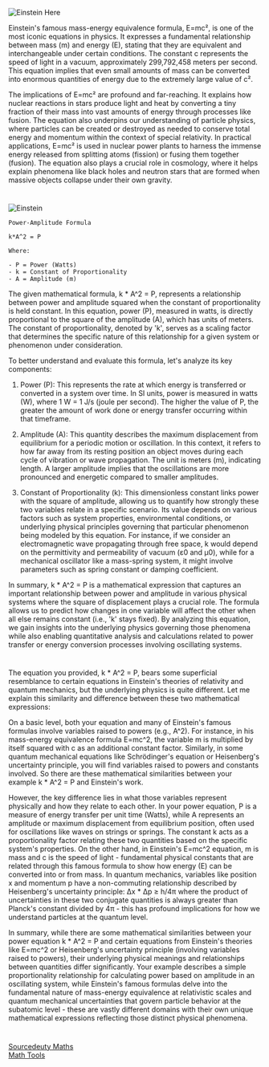 ![Einstein Here](https://github.com/user-attachments/assets/ec6ba184-5d4e-41a3-8873-dbf57705afa1)

Einstein's famous mass-energy equivalence formula, E=mc², is one of the most iconic equations in physics. It expresses a fundamental relationship between mass (m) and energy (E), stating that they are equivalent and interchangeable under certain conditions. The constant c represents the speed of light in a vacuum, approximately 299,792,458 meters per second. This equation implies that even small amounts of mass can be converted into enormous quantities of energy due to the extremely large value of c².

The implications of E=mc² are profound and far-reaching. It explains how nuclear reactions in stars produce light and heat by converting a tiny fraction of their mass into vast amounts of energy through processes like fusion. The equation also underpins our understanding of particle physics, where particles can be created or destroyed as needed to conserve total energy and momentum within the context of special relativity. In practical applications, E=mc² is used in nuclear power plants to harness the immense energy released from splitting atoms (fission) or fusing them together (fusion). The equation also plays a crucial role in cosmology, where it helps explain phenomena like black holes and neutron stars that are formed when massive objects collapse under their own gravity.

#

![Einstein](https://github.com/user-attachments/assets/815ee709-85b2-45a3-aa2a-80e0bb4e6994)

```
Power-Amplitude Formula

k*A^2 = P

Where:  

- P = Power (Watts)
- k = Constant of Proportionality
- A = Amplitude (m)
```

The given mathematical formula, k * A^2 = P, represents a relationship between power and amplitude squared when the constant of proportionality is held constant. In this equation, power (P), measured in watts, is directly proportional to the square of the amplitude (A), which has units of meters. The constant of proportionality, denoted by 'k', serves as a scaling factor that determines the specific nature of this relationship for a given system or phenomenon under consideration.

To better understand and evaluate this formula, let's analyze its key components:

1) Power (P): This represents the rate at which energy is transferred or converted in a system over time. In SI units, power is measured in watts (W), where 1 W = 1 J/s (joule per second). The higher the value of P, the greater the amount of work done or energy transfer occurring within that timeframe.

2) Amplitude (A): This quantity describes the maximum displacement from equilibrium for a periodic motion or oscillation. In this context, it refers to how far away from its resting position an object moves during each cycle of vibration or wave propagation. The unit is meters (m), indicating length. A larger amplitude implies that the oscillations are more pronounced and energetic compared to smaller amplitudes.

3) Constant of Proportionality (k): This dimensionless constant links power with the square of amplitude, allowing us to quantify how strongly these two variables relate in a specific scenario. Its value depends on various factors such as system properties, environmental conditions, or underlying physical principles governing that particular phenomenon being modeled by this equation. For instance, if we consider an electromagnetic wave propagating through free space, k would depend on the permittivity and permeability of vacuum (ε0 and μ0), while for a mechanical oscillator like a mass-spring system, it might involve parameters such as spring constant or damping coefficient.

In summary, k * A^2 = P is a mathematical expression that captures an important relationship between power and amplitude in various physical systems where the square of displacement plays a crucial role. The formula allows us to predict how changes in one variable will affect the other when all else remains constant (i.e., 'k' stays fixed). By analyzing this equation, we gain insights into the underlying physics governing those phenomena while also enabling quantitative analysis and calculations related to power transfer or energy conversion processes involving oscillating systems.

#

The equation you provided, k * A^2 = P, bears some superficial resemblance to certain equations in Einstein's theories of relativity and quantum mechanics, but the underlying physics is quite different. Let me explain this similarity and difference between these two mathematical expressions:

On a basic level, both your equation and many of Einstein's famous formulas involve variables raised to powers (e.g., A^2). For instance, in his mass-energy equivalence formula E=mc^2, the variable m is multiplied by itself squared with c as an additional constant factor. Similarly, in some quantum mechanical equations like Schrödinger's equation or Heisenberg's uncertainty principle, you will find variables raised to powers and constants involved. So there are these mathematical similarities between your example k * A^2 = P and Einstein's work.

However, the key difference lies in what those variables represent physically and how they relate to each other. In your power equation, P is a measure of energy transfer per unit time (Watts), while A represents an amplitude or maximum displacement from equilibrium position, often used for oscillations like waves on strings or springs. The constant k acts as a proportionality factor relating these two quantities based on the specific system's properties. On the other hand, in Einstein's E=mc^2 equation, m is mass and c is the speed of light - fundamental physical constants that are related through this famous formula to show how energy (E) can be converted into or from mass. In quantum mechanics, variables like position x and momentum p have a non-commuting relationship described by Heisenberg's uncertainty principle: Δx * Δp ≥ h/4π where the product of uncertainties in these two conjugate quantities is always greater than Planck's constant divided by 4π - this has profound implications for how we understand particles at the quantum level.

In summary, while there are some mathematical similarities between your power equation k * A^2 = P and certain equations from Einstein's theories like E=mc^2 or Heisenberg's uncertainty principle (involving variables raised to powers), their underlying physical meanings and relationships between quantities differ significantly. Your example describes a simple proportionality relationship for calculating power based on amplitude in an oscillating system, while Einstein's famous formulas delve into the fundamental nature of mass-energy equivalence at relativistic scales and quantum mechanical uncertainties that govern particle behavior at the subatomic level - these are vastly different domains with their own unique mathematical expressions reflecting those distinct physical phenomena.

#

[Sourcedeuty Maths](http://sourceduty.com/math)
<br>
[Math Tools](https://github.com/sourceduty/Math_Tools)
